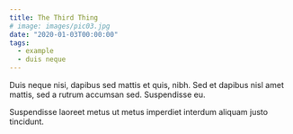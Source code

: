```yaml
---
title: The Third Thing
# image: images/pic03.jpg
date: "2020-01-03T00:00:00"
tags:
  - example
  - duis neque
---
```

Duis neque nisi, dapibus sed mattis et quis, nibh. Sed et dapibus nisl amet
mattis, sed a rutrum accumsan sed. Suspendisse eu.
<!-- more -->
Suspendisse laoreet metus ut metus imperdiet interdum aliquam justo tincidunt.

